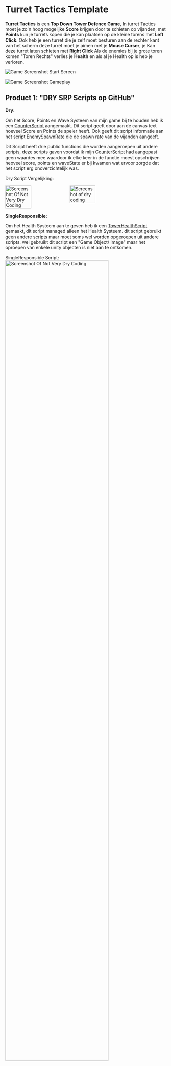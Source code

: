 # Turret Tactics Template

**Turret Tactics** is een **Top Down Tower Defence Game**, In turret Tactics moet je zo'n hoog mogelijke **Score** krijgen door te schieten op vijanden, met **Points** kun je turrets kopen die je kan plaatsen op de kleine torens met **Left Click**. Ook heb je een turret die je zelf moet besturen aan de rechter kant van het scherm deze turret moet je aimen met je **Mouse Curser**, je Kan deze turret laten schieten met **Right Click** Als de enemies bij je grote toren komen "Toren Rechts" verlies je **Health** en als al je Health op is heb je verloren.

![Game Screenshot Start Screen](readmeVisuals/startScherm.png)

![Game Screenshot Gameplay](readmeVisuals/Gameplay.png)


## Product 1: "DRY SRP Scripts op GitHub"

**Dry:**

Om het Score, Points en Wave Systeem van mijn game bij te houden heb ik een [CounterScript](/TowerDefenceGame/Assets/Scripts/ScoreCount/Counters.cs) aangemaakt. Dit script geeft door aan de canvas text hoeveel Score en Points de speler heeft. Ook geeft dit script informatie aan het script [EnemySpawnRate](/TowerDefenceGame/Assets/Scripts/Enemies/EnemySpawnRate.cs) die de spawn rate van de vijanden aangeeft.

Dit Script heeft drie public functions die worden aangeroepen uit andere scripts, deze scripts gaven voordat ik mijn [CounterScript](/TowerDefenceGame/Assets/Scripts/ScoreCount/Counters.cs) had aangepast geen waardes mee waardoor ik elke keer in de functie moest opschrijven heoveel score, points en waveState er bij kwamen wat ervoor zorgde dat het script erg onoverzichtelijk was.

Dry Script Vergelijking:
<div style="display:flex;">
    <img alt="Screenshot Of Not Very Dry Coding" style="width:40%;" src="readmeVisuals/NotVeryDry.png"/>
    <img alt="Screenshot of dry coding" style="width:40%;" src="readmeVisuals/Dry.png"/>
</div>

**SingleResponsible:**

Om het Health Systeem aan te geven heb ik een [TowerHealthScript](/TowerDefenceGame/Assets/Scripts/Health/TowerHealth.cs) gemaakt, dit script managed alleen het Health Systeem. dit script gebruikt geen andere scripts maar moet soms wel worden opgeroepen uit andere scripts. wel gebruikt dit script een "Game Object/ Image" maar het oproepen van enkele unity objecten is niet aan te ontkomen.

SingleResponsible Script:
<img alt="Screenshot Of Not Very Dry Coding" style="width:80%;" src="readmeVisuals/singleResponsible.png"/>

## Product 2: "Projectmappen op GitHub"

Om te bewijzen dat ik een goede mappen structuur heb hier is de ROOT van mijn unity project.

Dit is de [ROOT](/TowerDefenceGame/) folder van mijn unity project.

## Product 3: Build op Github

de game Turret Tactics heeft **meerdere releases**, de meeste releases bestaan uit **kleine bug fixes** of **Dry Code** die niet een heel groot verschil aangeven van gameplay.

[Release Voorbeeld](https://github.com/Zmiles27/TowerDefenseTemplate/releases)

## Product 4: Game met Sprites(animations) en Textures 
Mijn vijanden zijn rollende bowling ballen die een animatie hebben gekregen zodat de game er iets interesanter uit ziet.

<img alt="Gif van gameplay" style="width:80%;" src="readmeVisuals/gameplay.gif">

## Product 5: Issues met debug screenshots op GitHub 

Ik was mijn scoreSystem aan het anpassen maar kon er niet achter komen waarom de score op het scherm niet omhoog ging. Daarom gebruikte ik breakpoints om de veriables te chekken. Hierdoor kwam ik er achter dat ik per ongeluk pointText had opgeschreven en niet scoreText

<img alt="Screenshot of Debugging" style="width:80%;" src="readmeVisuals/DebuggingWithWayPoint.png">

## Product 6: Game design met onderbouwing  

One Page Design:

<img alt="Screenshot van de one page" style="width:80%;" src="readmeVisuals/onePage.png">

**Je game bevat torens die kunnen mikken en schieten op een bewegend doel.** 

*Mijn Torens hebben eerst niet de mogelijkheid om the schieten omdat er geen turret op staat maar als je genoeg punten hebt schiet de toren op de enemies als de enemies dichtbij genoeg staan* 

**Je game bevat vernietigbare vijanden die 1 of meerderen paden kunnen volgen.**  

*Mijn vijanden kunnen worden neergeschoten door de bestuurbaren turret of door de automatische turrets, Ook volgen deze vijanden 4 verschilende paden waardoor het moeilijk is te voorspellen waar je moet schieten*


**Je game bevat een “wave” systeem waarmee er onder bepaalde voorwaarden (tijd/vijanden op) nieuwe waves met vijanden het veld in komen.**

*elke keer dat je vijf vijanden neer schiet "Spawnen" de vijanden sneller waardoor de game steeds moeilijker wordt*

**Een “health” systeem waarmee je levens kunt verliezen als vijanden hun doel bereiken en zodoende het spel kunt verliezen.** 

*De "Main Tower" heeft een "Health Bar System" die aangeeft hoeveel "Health" je nog hebt als deze "Health Bar" op is ben je af en moet je opnieuw beginnen*

**Een “resource” systeem waarmee je resources kunt verdienen waarmee je torens kunt kopen en .evt upgraden.**

*Als je een vijand neer schiet krijg je punten om torens mee te kunnen kopen*

## Product 7: Class Diagram voor volledige codebase 
het werken aan een **class diagram** was erg overzichtelijk en gaf mij ook goed aan waar ik code kon verbeteren.

    plaats foto Class Diagram hier

## Product 8: Prototype test video
Aan het begin van het project had ik gebrainstormd over een idee voor mijn video game. Mij idee was om de speler zelf ook mee te laten schieten om het spel iets interesanter te maken. vandaar dat ik een handmatigge turret heb gedesigned. het kunnen plaatsen van automatische turrets was ook een idee die ik had vanaf het begin later had ik nog besloten om ervoor te zorgen de de speler uiteindlijk niet meer turrets kon plaatsen om de gameplay iets moeilijker te maken.

    plaats Gameplay Video Hier
## Product 9: SCRUM planning inschatting  

In het designing van de game was het moeilijk dingen te plannen maar heb ik erg mijn best gedaan om alles op schema te houden, mijn sprint was helaas op de laatste dag van de asignment dus ik kon niet veel daarna nog verbeteren.

[Trello Page](https://trello.com/b/k3VdUmHA/tower-defence-game)


## Product 10: Gitflow conventions

Ik ben een beetje laat begonnen aan de Gitflow van dit prject omdat ik helaas ziek was op de dag waar er les over werd gegeven maar heb het weer kunnen inhalen, ik heb veel branches gebruikt aan het eind van het project.

